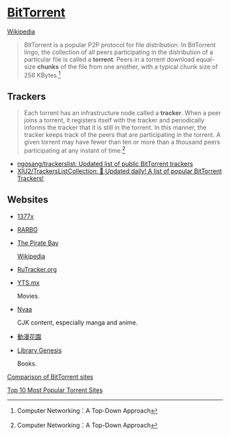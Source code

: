 # [BitTorrent](http://www.bittorrent.org/)
[Wikipedia](https://en.wikipedia.org/wiki/BitTorrent)

> BitTorrent is a popular P2P protocol for file distribution. In BitTorrent lingo, the collection of all peers participating in the distribution of a particular file is called a **torrent**. Peers in a torrent download equal-size **chunks** of the file from one another, with a typical chunk size of 256 KBytes.[^topdown]

## Trackers
> Each torrent has an infrastructure node called a **tracker**. When a peer joins a torrent, it registers itself with the tracker and periodically informs the tracker that it is still in the torrent. In this manner, the tracker keeps track of the peers that are participating in the torrent. A given torrent may have fewer than ten or more than a thousand peers participating at any instant of time.[^topdown]

- [ngosang/trackerslist: Updated list of public BitTorrent trackers](https://github.com/ngosang/trackerslist)
- [XIU2/TrackersListCollection: 🎈 Updated daily! A list of popular BitTorrent Trackers!](https://github.com/XIU2/TrackersListCollection)

## Websites
- [1377x](https://1337x.to/)
- [RARBG](https://rarbgprx.org/torrents.php)
- [The Pirate Bay](https://thepiratebay.org)

  [Wikipedia](https://en.wikipedia.org/wiki/The_Pirate_Bay)
- [RuTracker.org](https://rutracker.org)
- [YTS.mx](https://yts.mx/)

  Movies.
- [Nyaa](https://nyaa.si/)

  CJK content, especially manga and anime.
- [動漫花園](https://www.dmhy.org/)
- [Library Genesis](https://libgen.fun/)

  Books.

[Comparison of BitTorrent sites](https://en.wikipedia.org/wiki/Comparison_of_BitTorrent_sites)

[Top 10 Most Popular Torrent Sites](https://torrentfreak.com/top-torrent-sites/)

[^topdown]: Computer Networking：A Top-Down Approach